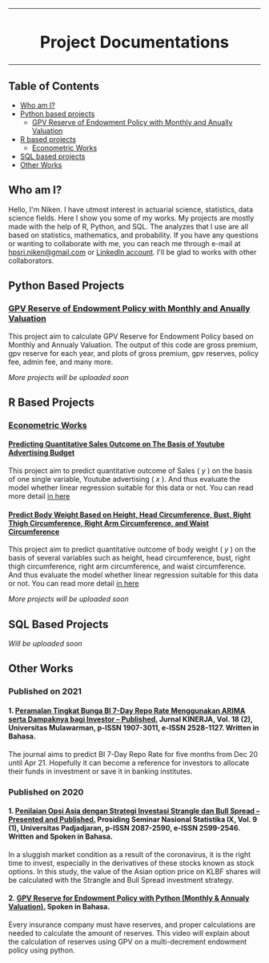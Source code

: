 <table align="center">
<tr>
<td align="center" width="9999">
  
# Project Documentations
  
</td>
</tr>
</table>

## Table of Contents

- [Who am I?](##who-am-i?)
- [Python based projects](#python-based-projects)
  - [GPV Reserve of Endowment Policy with Monthly and Anually Valuation](#gpv-reserve-of-endowment=policy-with-monthly-and-anually-valuation)
- [R based projects](#r-based-projects)
  - [Econometric Works](#econometric-works)
- [SQL based projects](#sql-based-projects)
- [Other Works](#other-works)

## Who am I?

Hello, I'm Niken. I have utmost interest in actuarial science, statistics, data science fields. Here I show you some of my works. My projects are mostly made with the help of R, Python, and SQL. The analyzes that I use are all based on statistics, mathematics, and probability. If you have any questions or wanting to collaborate with me, you can reach me through e-mail at [hpsri.niken@gmail.com](mailto:hpsri.niken@gmail.com) or [LinkedIn account](https://www.linkedin.com/in/nikenhapsari/). I'll be glad to works with other collaborators.

## Python Based Projects

### [GPV Reserve of Endowment Policy with Monthly and Anually Valuation](./Python/GPV%20Reserve%20of%20Endowment%20Policy%20with%20Monthly%20and%20Anually%20Valuation/GPV_Reserve.ipynb)

This project aim to calculate GPV Reserve for Endowment Policy based on Monthly and Annualy Valuation. The output of this code are gross premium, gpv reserve for each year, and plots of gross premium, gpv reserves, policy fee, admin fee, and many more.

_More projects will be uploaded soon_

## R Based Projects

### [Econometric Works](./Rstudio/Econometrics/)

#### [Predicting Quantitative Sales Outcome on The Basis of Youtube Advertising Budget](./Rstudio/Econometrics/01.%20Simple%20Regression%20Analysis/Simple_Linear_Regression_Analysis.ipynb)

This project aim to predict quantitative outcome of Sales ( _y_ ) on the basis of one single variable, Youtube advertising ( _x_ ). And thus evaluate the model whether linear regression suitable for this data or not. You can read more detail [in here](./Rstudio/Econometrics/01.%20Simple%20Regression%20Analysis/Simple_Linear_Regression_Analysis.ipynb)

#### [Predict Body Weight Based on Height, Head Circumference, Bust, Right Thigh Circumference, Right Arm Circumference, and Waist Circumference ](./Rstudio/Econometrics/02.%20Multiple%20Regression%20Analysis/Multiple_Linear_Regression_Analysis_in_R.ipynb)

This project aim to predict quantitative outcome of body weight ( _y_ ) on the basis of several variables such as height, head circumference, bust, right thigh circumference, right arm circumference, and waist circumference. And thus evaluate the model whether linear regression suitable for this data or not. You can read more detail [in here](./Rstudio/Econometrics/02.%20Multiple%20Regression%20Analysis/Multiple_Linear_Regression_Analysis_in_R.ipynb)

_More projects will be uploaded soon_

## SQL Based Projects

_Will be uploaded soon_

## Other Works

### Published on 2021

#### 1. [Peramalan Tingkat Bunga BI 7-Day Repo Rate Menggunakan ARIMA serta Dampaknya bagi Investor – Published.](https://drive.google.com/file/d/1poTaauW9-2iXAqxeTtvwRAF09T3SwaHI/view?usp=sharing) Jurnal KINERJA, Vol. 18 (2), Universitas Mulawarman, p-ISSN 1907-3011, e-ISSN 2528-1127. Written in Bahasa.

The journal aims to predict BI 7-Day Repo Rate for five months from Dec 20 until Apr 21. Hopefully it can become a reference for investors to allocate their funds in investment or save it in banking institutes.

### Published on 2020

#### 1. [Penilaian Opsi Asia dengan Strategi Investasi Strangle dan Bull Spread – Presented and Published.](https://drive.google.com/file/d/1zJEgSxND7V_oeeJLZex1ZzkxxxuEGRUH/view?usp=sharing) Prosiding Seminar Nasional Statistika IX, Vol. 9 (1), Universitas Padjadjaran, p-ISSN 2087-2590, e-ISSN 2599-2546. Written and Spoken in Bahasa.

In a sluggish market condition as a result of the coronavirus, it is the right time to invest, especially in the derivatives of these stocks known as stock options. In this study, the value of the Asian option price on KLBF shares will be calculated with the Strangle and Bull Spread investment strategy.

#### 2. [GPV Reserve for Endowment Policy with Python (Monthly & Annualy Valuation).](https://youtu.be/41WKb5JQR68) Spoken in Bahasa.

Every insurance company must have reserves, and proper calculations are needed to calculate the amount of reserves. This video will explain about the calculation of reserves using GPV on a multi-decrement endowment policy using python.

<!---
nikenhpsr/nikenhpsr is a ✨ special ✨ repository because its `README.md` (this file) appears on your GitHub profile.
You can click the Preview link to take a look at your changes.
--->
